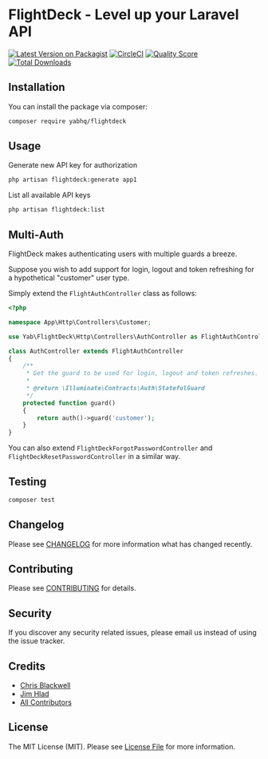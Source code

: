# FlightDeck - Level up your Laravel API

[![Latest Version on Packagist](https://img.shields.io/packagist/v/yabhq/flightdeck.svg?style=flat-square)](https://packagist.org/packages/yabhq/flightdeck)
[![CircleCI](https://img.shields.io/circleci/project/github/yabhq/flightdeck/master.svg)](https://circleci.com/gh/yabhq/flightdeck)
[![Quality Score](https://img.shields.io/scrutinizer/g/yabhq/flightdeck.svg?style=flat-square)](https://scrutinizer-ci.com/g/yabhq/flightdeck)
[![Total Downloads](https://img.shields.io/packagist/dt/yabhq/flightdeck.svg?style=flat-square)](https://packagist.org/packages/yabhq/flightdeck)


## Installation

You can install the package via composer:

```bash
composer require yabhq/flightdeck
```

## Usage

Generate new API key for authorization
```bash
php artisan flightdeck:generate app1
```

List all available API keys
```bash
php artisan flightdeck:list
```

## Multi-Auth

FlightDeck makes authenticating users with multiple guards a breeze.

Suppose you wish to add support for login, logout and token refreshing for a hypothetical "customer" user type.

Simply extend the `FlightAuthController` class as follows:

```php
<?php

namespace App\Http\Controllers\Customer;

use Yab\FlightDeck\Http\Controllers\AuthController as FlightAuthController;

class AuthController extends FlightAuthController
{
    /**
     * Get the guard to be used for login, logout and token refreshes.
     *
     * @return \Illuminate\Contracts\Auth\StatefulGuard
     */
    protected function guard()
    {
        return auth()->guard('customer');
    }
}
```

You can also extend `FlightDeckForgotPasswordController` and `FlightDeckResetPasswordController` in a similar way.

## Testing

``` bash
composer test
```

## Changelog

Please see [CHANGELOG](CHANGELOG.md) for more information what has changed recently.

## Contributing

Please see [CONTRIBUTING](CONTRIBUTING.md) for details.

## Security

If you discover any security related issues, please email us instead of using the issue tracker.

## Credits

- [Chris Blackwell](https://github.com/chrisblackwell)
- [Jim Hlad](https://github.com/jimhlad)
- [All Contributors](../../contributors)

## License

The MIT License (MIT). Please see [License File](LICENSE.md) for more information.
